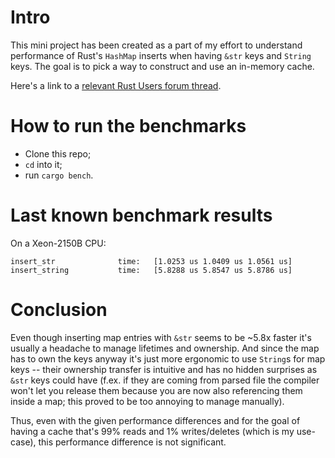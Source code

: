 # Intro

This mini project has been created as a part of my effort to understand performance of Rust's `HashMap` inserts when having `&str` keys and `String` keys. The goal is to pick a way to construct and use an in-memory cache.

Here's a link to a [relevant Rust Users forum thread](https://users.rust-lang.org/t/am-i-doing-str-copying-into-a-long-lived-map-correctly/56346).

# How to run the benchmarks

- Clone this repo;
- `cd` into it;
- run `cargo bench`.

# Last known benchmark results

On a Xeon-2150B CPU:

```plain
insert_str              time:   [1.0253 us 1.0409 us 1.0561 us]
insert_string           time:   [5.8288 us 5.8547 us 5.8786 us]
```

# Conclusion

Even though inserting map entries with `&str` seems to be ~5.8x faster it's usually a headache to manage lifetimes and ownership. And since the map has to own the keys anyway it's just more ergonomic to use `String`s for map keys -- their ownership transfer is intuitive and has no hidden surprises as `&str` keys could have (f.ex. if they are coming from parsed file the compiler won't let you release them because you are now also referencing them inside a map; this proved to be too annoying to manage manually).

Thus, even with the given performance differences and for the goal of having a cache that's 99% reads and 1% writes/deletes (which is my use-case), this performance difference is not significant.
